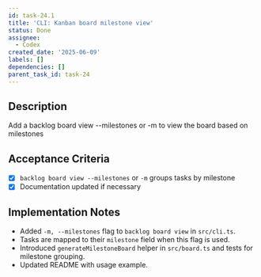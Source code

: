 ```yaml
---
id: task-24.1
title: 'CLI: Kanban board milestone view'
status: Done
assignee:
  - Codex
created_date: '2025-06-09'
labels: []
dependencies: []
parent_task_id: task-24
---
```


## Description

Add a backlog board view --milestones or -m to view the board based on milestones

## Acceptance Criteria

- [x] `backlog board view --milestones` or `-m` groups tasks by milestone
- [x] Documentation updated if necessary

## Implementation Notes

- Added `-m, --milestones` flag to `backlog board view` in `src/cli.ts`.
- Tasks are mapped to their `milestone` field when this flag is used.
- Introduced `generateMilestoneBoard` helper in `src/board.ts` and tests for milestone grouping.
- Updated README with usage example.
